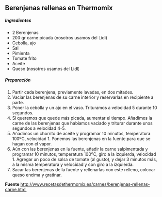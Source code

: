 ## Berenjenas rellenas en Thermomix

##### Ingredientes

* 2 Berenjenas
* 200 gr carne picada (nosotros usamos del Lidl)
* Cebolla, ajo
* Sal
* Pimienta
* Tomate frito
* Aceite
* Queso (nosotros usamos del Lidl)

##### Preparación

1. Partir cada berenjena, previamente lavadas, en dos mitades.
2. Vaciar las berenjenas de su carne interior y reservarlas en recipiente a parte.
3. Poner la cebolla y un ajo en el vaso. Trituramos a velocidad 5 durante 10 segundos.
4. Si queremos que quede más picada, aumentar el tiempo. Añadimos la carne de las berenjenas que habíamos vaciado y triturar durante unos segundos a velocidad 4-5.
5. Añadimos un chorrito de aceite y programar 10 minutos, temperatura 100ºC, velocidad 1. Ponemos las berenjenas en la fuente para que se hagan con el vapor.
6. Aún con las berenjenas en la fuente, añadir la carne salpimentada y programar 10 minutos, temperatura 100ºC, giro a la izquierda, velocidad 1. Agregar un poco de salsa de tomate (al gusto), y dejar 3 minutos más, a la misma temperatura y velocidad y con giro a la izquierda.
7. Sacar las berenjenas de la fuente y rellenarlas con este relleno, colocar queso encima y gratinar.

**Fuente**
http://www.recetasdethermomix.es/carnes/berenjenas-rellenas-carne.html
